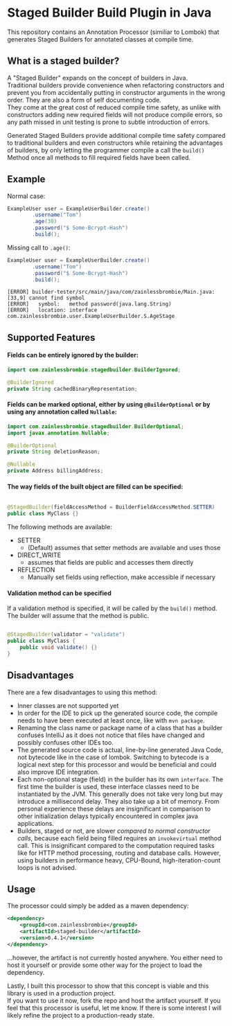 # Staged Builder Build Plugin in Java

This repository contains an Annotation Processor (similiar to Lombok) that generates Staged Builders for annotated classes at compile time.

## What is a staged builder?

A "Staged Builder" expands on the concept of builders in Java.  
Traditional builders provide convenience when refactoring constructors and prevent you from accidentally putting in
constructor arguments in the wrong order. They are also a form of self documenting code.  
They come at the great cost of reduced compile time safety, as unlike with constructors adding new required fields will
not produce compile errors, so any path missed in unit testing is prone to subtle introduction of errors.

Generated Staged Builders provide additional compile time safety compared to traditional builders and even constructors
while retaining the advantages of builders, by only letting the programmer compile a call the `build()` Method once all methods
to fill required fields have been called.

## Example

Normal case:
```java
ExampleUser user = ExampleUserBuilder.create()
        .username("Tom")
        .age(30)
        .password("$ Some-Bcrypt-Hash")
        .build();
```

Missing call to `.age()`:
```java
ExampleUser user = ExampleUserBuilder.create()
        .username("Tom")
        .password("$ Some-Bcrypt-Hash")
        .build();
```
```
[ERROR] builder-tester/src/main/java/com/zainlessbrombie/Main.java:[33,9] cannot find symbol
[ERROR]   symbol:   method password(java.lang.String)
[ERROR]   location: interface com.zainlessbrombie.user.ExampleUserBuilder.S.AgeStage
```

## Supported Features

#### Fields can be **entirely ignored** by the builder:

```java
import com.zainlessbrombie.stagedbuilder.BuilderIgnored;

@BuilderIgnored
private String cachedBinaryRepresentation;
```

#### Fields can be marked **optional**, either by using `@BuilderOptional` or by using any annotation called `Nullable`:

```java
import com.zainlessbrombie.stagedbuilder.BuilderOptional;
import javax.annotation.Nullable;

@BuilderOptional
private String deletionReason;

@Nullable
private Address billingAddress;
```

#### The way fields of the built object are filled can be specified:

```java

@StagedBuilder(fieldAccessMethod = BuilderFieldAccessMethod.SETTER)
public class MyClass {}
```
The following methods are available:
* SETTER
  * (Default) assumes that setter methods are available and uses those
* DIRECT_WRITE
  * assumes that fields are public and accesses them directly
* REFLECTION
  * Manually set fields using reflection, make accessible if necessary

#### Validation method can be specified
If a validation method is specified, it will be called by the `build()` method. The builder will assume that the method
is public.
```java

@StagedBuilder(validator = "validate")
public class MyClass {
    public void validate() {}
}
```

## Disadvantages

There are a few disadvantages to using this method:
* Inner classes are not supported yet
* In order for the IDE to pick up the generated source code, the compile needs to have been executed at least once, like with `mvn package`.
* Renaming the class name or package name of a class that has a builder confuses IntelliJ as it does not notice that
  files have changed and possibly confuses other IDEs too.
* The generated source code is actual, line-by-line generated Java Code, not bytecode like in the case of lombok. Switching
  to bytecode is a logical next step for this processor and would be beneficial and could also improve IDE integration.
* Each non-optional stage (field) in the builder has its own `interface`. The first time the builder is used, these interface 
  classes need to be instantiated by the JVM. This generally does not take very long but may introduce a millisecond delay.
  They also take up a bit of memory. From personal experience these delays are insignificant in comparison to other initialization
  delays typically encountered in complex java applications.
* Builders, staged or not, are slower _compared to normal constructor calls_, because each field being filled requires an
  `invokevirtual` method call. This is insignificant compared to the computation required tasks like for HTTP
  method processing, routing and database calls. However, using builders in performance heavy, CPU-Bound, high-iteration-count
  loops is not advised.


## Usage

The processor could simply be added as a maven dependency:
```xml
<dependency>
    <groupId>com.zainlessbrombie</groupId>
    <artifactId>staged-builder</artifactId>
    <version>0.4.1</version>
</dependency>
```

...however, the artifact is not currently hosted anywhere. You either need to host it yourself or provide some other
way for the project to load the dependency.

Lastly, I built this processor to show that this concept is viable and this library is used in a production project.  
If you want to use it now, fork the repo and host the artifact yourself. If you feel that this processor is useful, let me
know. If there is some interest I will likely refine the project to a production-ready state.

